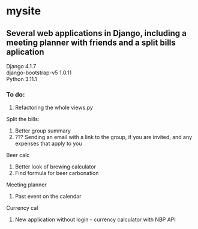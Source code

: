 # mysite
## Several web applications in Django, including a meeting planner with friends and a split bills aplication

Django 4.1.7  
django-bootstrap-v5 1.0.11  
Python 3.11.1  

### To do:  
1. Refactoring the whole views.py

Split the bills:
1. Better group summary
1. ??? Sending an email with a link to the group, if you are invited, and any expenses that apply to you

Beer calc
1. Better look of brewing calculator
1. Find formula for beer carbonation

Meeting planner
1. Past event on the calendar

Currency cal
1. New application without login - currency calculator with NBP API